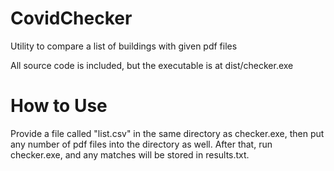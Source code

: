 # CovidChecker
Utility to compare a list of buildings with given pdf files

All source code is included, but the executable is at dist/checker.exe

# How to Use
Provide a file called "list.csv" in the same directory as checker.exe, then put any number of pdf files into the directory as well.
After that, run checker.exe, and any matches will be stored in results.txt.
